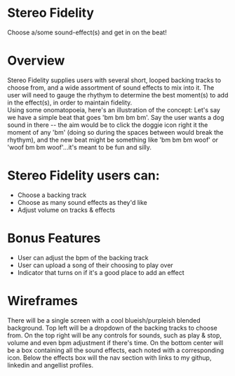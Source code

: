 # Stereo Fidelity
Choose a/some sound-effect(s) and get in on the beat!

# Overview
Stereo Fidelity supplies users with several short, looped backing tracks to choose from, and a wide assortment of sound effects to mix into it. The user will need to gauge the rhythym to determine the best moment(s) to add in the effect(s), in order to maintain fidelity.                                                                                
Using some onomatopoeia, here's an illustration of the concept: Let's say we have a simple beat that goes 'bm bm bm bm'. Say the user wants a dog sound in there -- the aim would be to click the doggie icon right it the moment of any 'bm' (doing so during the spaces between would break the rhythym), and the new beat might be something like 'bm bm bm woof' or 'woof bm bm woof'...it's meant to be fun and silly.

# Stereo Fidelity users can:
* Choose a backing track 
* Choose as many sound effects as they'd like
* Adjust volume on tracks & effects

# Bonus Features
* User can adjust the bpm of the backing track
* User can upload a song of their choosing to play over
* Indicator that turns on if it's a good place to add an effect


# Wireframes

There will be a single screen with a cool blueish/purpleish blended background. Top left will be a dropdown of the backing tracks to choose from. On the top right will be any controls for sounds, such as play & stop, volume and even bpm adjustment if there's time. On the bottom center will be a box containing all the sound effects, each noted with a corresponding icon. Below the effects box will the nav section with links to my githup, linkedin and angellist profiles.
